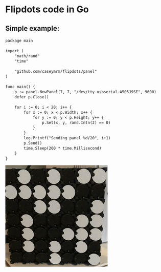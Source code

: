 # Flipdots code in Go

## Simple example:

```golang
package main

import (
    "math/rand"
    "time"

    "github.com/caseymrm/flipdots/panel"
)

func main() {
    p := panel.NewPanel(7, 7, "/dev/tty.usbserial-A505J9SE", 9600)
    defer p.Close()

    for i := 0; i < 20; i++ {
        for x := 0; x < p.Width; x++ {
            for y := 0; y < p.Height; y++ {
                p.Set(x, y, rand.Intn(2) == 0)
            }
        }
        log.Printf("Sending panel %d/20", i+1)
        p.Send()
        time.Sleep(200 * time.Millisecond)
    }
}
```

![Output](https://github.com/caseymrm/flipdots/raw/master/static/simple.gif)
